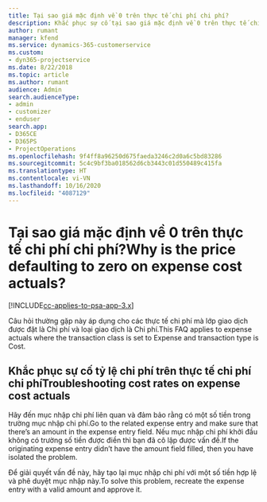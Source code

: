 ```yaml
---
title: Tại sao giá mặc định về 0 trên thực tế chi phí chi phí?
description: Khắc phục sự cố tại sao giá mặc định về 0 trên thực tế chi phí chi phí?
author: rumant
manager: kfend
ms.service: dynamics-365-customerservice
ms.custom:
- dyn365-projectservice
ms.date: 8/22/2018
ms.topic: article
ms.author: rumant
audience: Admin
search.audienceType:
- admin
- customizer
- enduser
search.app:
- D365CE
- D365PS
- ProjectOperations
ms.openlocfilehash: 9f4ff8a96250d675faeda3246c2d0a6c5bd83286
ms.sourcegitcommit: 5c4c9bf3ba018562d6cb3443c01d550489c415fa
ms.translationtype: HT
ms.contentlocale: vi-VN
ms.lasthandoff: 10/16/2020
ms.locfileid: "4087129"
---
```

# <a name="why-is-the-price-defaulting-to-zero-on-expense-cost-actuals"></a><span data-ttu-id="16043-103">Tại sao giá mặc định về 0 trên thực tế chi phí chi phí?</span><span class="sxs-lookup"><span data-stu-id="16043-103">Why is the price defaulting to zero on expense cost actuals?</span></span>

[!INCLUDE[cc-applies-to-psa-app-3.x](../includes/cc-applies-to-psa-app-3x.md)]

<span data-ttu-id="16043-104">Câu hỏi thường gặp này áp dụng cho các thực tế chi phí mà lớp giao dịch được đặt là Chi phí và loại giao dịch là Chi phí.</span><span class="sxs-lookup"><span data-stu-id="16043-104">This FAQ applies to expense actuals where the transaction class is set to Expense and transaction type is Cost.</span></span>

## <a name="troubleshooting-cost-rates-on-expense-cost-actuals"></a><span data-ttu-id="16043-105">Khắc phục sự cố tỷ lệ chi phí trên thực tế chi phí chi phí</span><span class="sxs-lookup"><span data-stu-id="16043-105">Troubleshooting cost rates on expense cost actuals</span></span>

<span data-ttu-id="16043-106">Hãy đến mục nhập chi phí liên quan và đảm bảo rằng có một số tiền trong trường mục nhập chi phí.</span><span class="sxs-lookup"><span data-stu-id="16043-106">Go to the related expense entry and make sure that there’s an amount in the expense entry field.</span></span> <span data-ttu-id="16043-107">Nếu mục nhập chi phí khởi đầu không có trường số tiền được điền thì bạn đã cô lập được vấn đề.</span><span class="sxs-lookup"><span data-stu-id="16043-107">If the originating expense entry didn’t have the amount field filled, then you have isolated the problem.</span></span>
 
<span data-ttu-id="16043-108">Để giải quyết vấn đề này, hãy tạo lại mục nhập chi phí với một số tiền hợp lệ và phê duyệt mục nhập này.</span><span class="sxs-lookup"><span data-stu-id="16043-108">To solve this problem, recreate the expense entry with a valid amount and approve it.</span></span>
